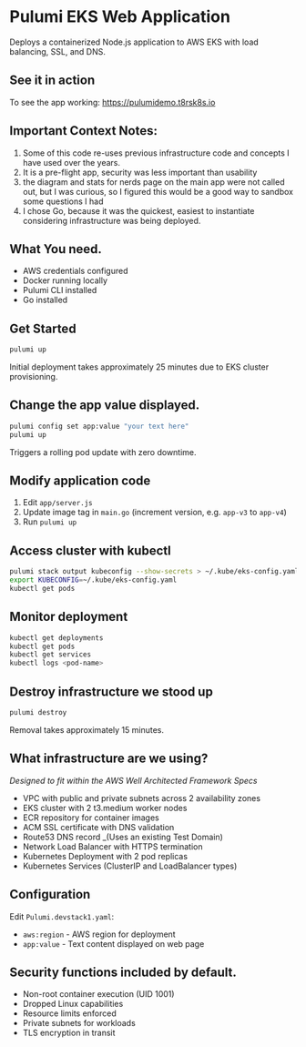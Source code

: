 # Pulumi EKS Web Application

Deploys a containerized Node.js application to AWS EKS with load balancing, SSL, and DNS.

## See it in action
 To see the app working: https://pulumidemo.t8rsk8s.io

## Important Context Notes:
1. Some of this code re-uses previous infrastructure code and concepts I have used over the years. 
2. It is a pre-flight app, security was less important than usability
3. the diagram and stats for nerds page on the main app were not called out, but I was curious, so I figured this would be a good way to sandbox some questions I had
4. I chose Go, because it was the quickest, easiest to instantiate considering infrastructure was being deployed. 

## What You need.

- AWS credentials configured
- Docker running locally
- Pulumi CLI installed
- Go installed

## Get Started

```bash
pulumi up
```

Initial deployment takes approximately 25 minutes due to EKS cluster provisioning.

## Change the app value displayed.

```bash
pulumi config set app:value "your text here"
pulumi up
```

Triggers a rolling pod update with zero downtime.

## Modify application code

1. Edit `app/server.js`
2. Update image tag in `main.go` (increment version, e.g. `app-v3` to `app-v4`)
3. Run `pulumi up`

## Access cluster with kubectl

```bash
pulumi stack output kubeconfig --show-secrets > ~/.kube/eks-config.yaml
export KUBECONFIG=~/.kube/eks-config.yaml
kubectl get pods
```

## Monitor deployment

```bash
kubectl get deployments
kubectl get pods
kubectl get services
kubectl logs <pod-name>
```

## Destroy infrastructure we stood up

```bash
pulumi destroy
```

Removal takes approximately 15 minutes.

## What infrastructure are we using? 
_Designed to fit within the AWS Well Architected Framework Specs_ 

- VPC with public and private subnets across 2 availability zones
- EKS cluster with 2 t3.medium worker nodes
- ECR repository for container images
- ACM SSL certificate with DNS validation
- Route53 DNS record _(Uses an existing Test Domain)
- Network Load Balancer with HTTPS termination
- Kubernetes Deployment with 2 pod replicas
- Kubernetes Services (ClusterIP and LoadBalancer types)

## Configuration

Edit `Pulumi.devstack1.yaml`:

- `aws:region` - AWS region for deployment
- `app:value` - Text content displayed on web page

## Security functions included by default.

- Non-root container execution (UID 1001)
- Dropped Linux capabilities
- Resource limits enforced
- Private subnets for workloads
- TLS encryption in transit
